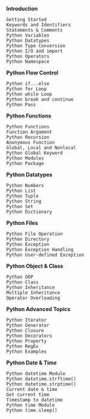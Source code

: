 
**Introduction**            

    Getting Started
    Keywords and Identifiers
    Statements & Comments
    Python Variables
    Python Datatypes
    Python Type Conversion
    Python I/O and import
    Python Operators
    Python Namespace

**Python Flow Control**          

    Python if...else
    Python for Loop
    Python while Loop
    Python break and continue
    Python Pass

**Python Functions**         

    Python Functions
    Function Argument
    Python Recursion
    Anonymous Function
    Global, Local and Nonlocal
    Python Global Keyword
    Python Modules
    Python Package

**Python Datatypes**          

    Python Numbers
    Python List
    Python Tuple
    Python String
    Python Set
    Python Dictionary

**Python Files**            

    Python File Operation
    Python Directory
    Python Exception
    Python Exception Handling
    Python User-defined Exception

**Python Object & Class**          

    Python OOP
    Python Class
    Python Inheritance
    Multiple Inheritance
    Operator Overloading

**Python Advanced Topics**        

    Python Iterator
    Python Generator
    Python Closure
    Python Decorators
    Python Property
    Python RegEx
    Python Examples

**Python Date & Time**              

    Python datetime Module
    Python datetime.strftime()
    Python datetime.strptime()
    Current date & time
    Get current time
    Timestamp to datetime
    Python time Module
    Python time.sleep()


